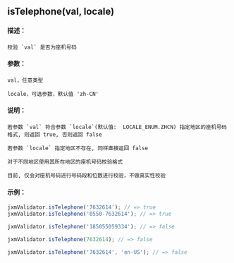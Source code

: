 
## isTelephone(val, locale)

#### 描述：

    校验 `val` 是否为座机号码

#### 参数：

    val，任意类型

    locale，可选参数，默认值 'zh-CN'

#### 说明：

    若参数 `val` 符合参数 `locale`(默认值:  LOCALE_ENUM.ZHCN) 指定地区的座机号码格式, 则返回 true, 否则返回 false

    若参数 `locale` 指定地区不存在, 同样直接返回 false

    对于不同地区使用其所在地区的座机号码校验格式

    目前, 仅会对座机号码进行号码段和位数进行校验，不做真实性校验

#### 示例：

```javascript
jxmValidator.isTelephone('7632614'); // => true
jxmValidator.isTelephone('0550-7632614'); // => true

jxmValidator.isTelephone('185055059334'); // => false

jxmValidator.isTelephone(7632614); // => false

jxmValidator.isTelephone('7632614', 'en-US'); // => false
```
